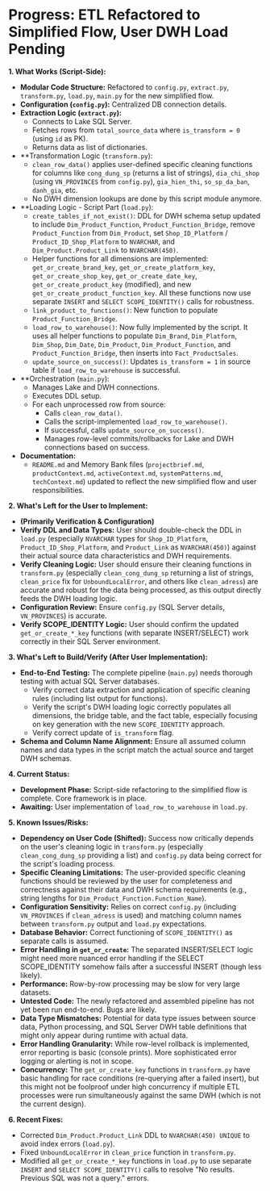 # Progress: ETL Refactored to Simplified Flow, User DWH Load Pending

**1. What Works (Script-Side):**
   - **Modular Code Structure:** Refactored to `config.py`, `extract.py`, `transform.py`, `load.py`, `main.py` for the new simplified flow.
   - **Configuration (`config.py`):** Centralized DB connection details.
   - **Extraction Logic (`extract.py`):**
     - Connects to Lake SQL Server.
     - Fetches rows from `total_source_data` where `is_transform = 0` (using `id` as PK).
     - Returns data as list of dictionaries.
   - **Transformation Logic (`transform.py`):
     - `clean_row_data()` applies user-defined specific cleaning functions for columns like `cong_dung_sp` (returns a list of strings), `dia_chi_shop` (using `VN_PROVINCES` from `config.py`), `gia_hien_thi`, `so_sp_da_ban`, `danh_gia`, etc.
     - No DWH dimension lookups are done by this script module anymore.
   - **Loading Logic - Script Part (`load.py`):
     - `create_tables_if_not_exist()`: DDL for DWH schema setup updated to include `Dim_Product_Function`, `Product_Function_Bridge`, remove `Product_Function` from `Dim_Product`, set `Shop_ID_Platform` / `Product_ID_Shop_Platform` to `NVARCHAR`, and `Dim_Product.Product_Link` to `NVARCHAR(450)`.
     - Helper functions for all dimensions are implemented: `get_or_create_brand_key`, `get_or_create_platform_key`, `get_or_create_shop_key`, `get_or_create_date_key`, `get_or_create_product_key` (modified), and new `get_or_create_product_function_key`. All these functions now use separate `INSERT` and `SELECT SCOPE_IDENTITY()` calls for robustness.
     - `link_product_to_functions()`: New function to populate `Product_Function_Bridge`.
     - `load_row_to_warehouse()`: Now fully implemented by the script. It uses all helper functions to populate `Dim_Brand`, `Dim_Platform`, `Dim_Shop`, `Dim_Date`, `Dim_Product`, `Dim_Product_Function`, and `Product_Function_Bridge`, then inserts into `Fact_ProductSales`.
     - `update_source_on_success()`: Updates `is_transform = 1` in source table if `load_row_to_warehouse` is successful.
   - **Orchestration (`main.py`):
     - Manages Lake and DWH connections.
     - Executes DDL setup.
     - For each unprocessed row from source:
       - Calls `clean_row_data()`.
       - Calls the script-implemented `load_row_to_warehouse()`.
       - If successful, calls `update_source_on_success()`.
       - Manages row-level commits/rollbacks for Lake and DWH connections based on success.
   - **Documentation:**
     - `README.md` and Memory Bank files (`projectbrief.md`, `productContext.md`, `activeContext.md`, `systemPatterns.md`, `techContext.md`) updated to reflect the new simplified flow and user responsibilities.

**2. What's Left for the User to Implement:**
   - **(Primarily Verification & Configuration)**
   - **Verify DDL and Data Types:** User should double-check the DDL in `load.py` (especially `NVARCHAR` types for `Shop_ID_Platform`, `Product_ID_Shop_Platform`, and `Product_Link` as `NVARCHAR(450)`) against their actual source data characteristics and DWH requirements.
   - **Verify Cleaning Logic:** User should ensure their cleaning functions in `transform.py` (especially `clean_cong_dung_sp` returning a list of strings, `clean_price` fix for `UnboundLocalError`, and others like `clean_adress`) are accurate and robust for the data being processed, as this output directly feeds the DWH loading logic.
   - **Configuration Review:** Ensure `config.py` (SQL Server details, `VN_PROVINCES`) is accurate.
   - **Verify SCOPE_IDENTITY Logic:** User should confirm the updated `get_or_create_*_key` functions (with separate INSERT/SELECT) work correctly in their SQL Server environment.

**3. What's Left to Build/Verify (After User Implementation):**
   - **End-to-End Testing:** The complete pipeline (`main.py`) needs thorough testing with actual SQL Server databases.
     - Verify correct data extraction and application of specific cleaning rules (including list output for functions).
     - Verify the script's DWH loading logic correctly populates all dimensions, the bridge table, and the fact table, especially focusing on key generation with the new `SCOPE_IDENTITY` approach.
     - Verify correct update of `is_transform` flag.
   - **Schema and Column Name Alignment:** Ensure all assumed column names and data types in the script match the actual source and target DWH schemas.

**4. Current Status:**
   - **Development Phase:** Script-side refactoring to the simplified flow is complete. Core framework is in place.
   - **Awaiting:** User implementation of `load_row_to_warehouse` in `load.py`.

**5. Known Issues/Risks:**
   - **Dependency on User Code (Shifted):** Success now critically depends on the user's cleaning logic in `transform.py` (especially `clean_cong_dung_sp` providing a list) and `config.py` data being correct for the script's loading process.
   - **Specific Cleaning Limitations:** The user-provided specific cleaning functions should be reviewed by the user for completeness and correctness against their data and DWH schema requirements (e.g., string lengths for `Dim_Product_Function.Function_Name`).
   - **Configuration Sensitivity:** Relies on correct `config.py` (including `VN_PROVINCES` if `clean_adress` is used) and matching column names between `transform.py` output and `load.py` expectations.
   - **Database Behavior:** Correct functioning of `SCOPE_IDENTITY()` as separate calls is assumed.
   - **Error Handling in `get_or_create`:** The separated INSERT/SELECT logic might need more nuanced error handling if the SELECT SCOPE_IDENTITY somehow fails after a successful INSERT (though less likely).
   - **Performance:** Row-by-row processing may be slow for very large datasets.
   - **Untested Code:** The newly refactored and assembled pipeline has not yet been run end-to-end. Bugs are likely.
   - **Data Type Mismatches:** Potential for data type issues between source data, Python processing, and SQL Server DWH table definitions that might only appear during runtime with actual data.
   - **Error Handling Granularity:** While row-level rollback is implemented, error reporting is basic (console prints). More sophisticated error logging or alerting is not in scope.
   - **Concurrency:** The `get_or_create_key` functions in `transform.py` have basic handling for race conditions (re-querying after a failed insert), but this might not be foolproof under high concurrency if multiple ETL processes were run simultaneously against the same DWH (which is not the current design).

**6. Recent Fixes:**
  - Corrected `Dim_Product.Product_Link` DDL to `NVARCHAR(450) UNIQUE` to avoid index errors (`load.py`).
  - Fixed `UnboundLocalError` in `clean_price` function in `transform.py`.
  - Modified all `get_or_create_*_key` functions in `load.py` to use separate `INSERT` and `SELECT SCOPE_IDENTITY()` calls to resolve "No results. Previous SQL was not a query." errors. 